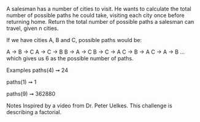 A salesman has a number of cities to visit. He wants to calculate the total number of possible paths he could take, visiting each city once before returning home. Return the total number of possible paths a salesman can travel, given n cities.

If we have cities A, B and C, possible paths would be:

A -> B -> C
A -> C -> B
B -> A -> C
B -> C -> A
C -> B -> A
C -> A -> B
... which gives us 6 as the possible number of paths.

Examples
paths(4) ➞ 24

paths(1) ➞ 1

paths(9) ➞ 362880

Notes
Inspired by a video from Dr. Peter Uelkes.
This challenge is describing a factorial.
